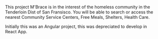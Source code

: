 This project M'Brace is in the interest of the homeless community in the Tenderloin Dist of San Fransisco. You will be able to search or access the nearest Community Service Centers, Free Meals, Shelters, Health Care.

Initially this was an Angular project, this was depreciated to develop in React App.